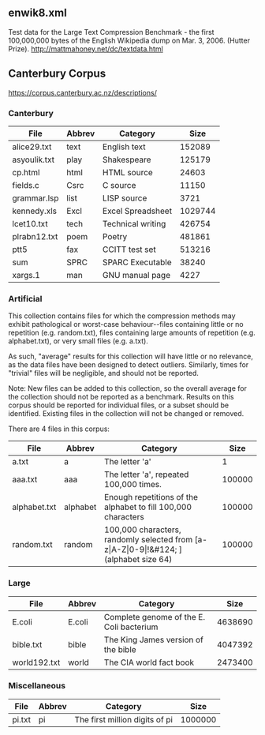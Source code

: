 ## enwik8.xml

Test data for the Large Text Compression Benchmark - the first 100,000,000 bytes of the English Wikipedia dump on Mar. 3, 2006. (Hutter Prize).
http://mattmahoney.net/dc/textdata.html

## Canterbury Corpus

https://corpus.canterbury.ac.nz/descriptions/

### Canterbury

| File           | Abbrev    | Category           | Size    |
| ---            | ---       | ---                | ---     |
| alice29.txt    | text      | English text       | 152089  |
| asyoulik.txt   | play      | Shakespeare        | 125179  |
| cp.html        | html      | HTML source        | 24603   |
| fields.c       | Csrc      | C source           | 11150   |
| grammar.lsp    | list      | LISP source        | 3721    |
| kennedy.xls    | Excl      | Excel Spreadsheet  | 1029744 |
| lcet10.txt     | tech      | Technical writing  | 426754  |
| plrabn12.txt   | poem      | Poetry             | 481861  |
| ptt5           | fax       | CCITT test set     | 513216  |
| sum            | SPRC      | SPARC Executable   | 38240   |
| xargs.1        | man       | GNU manual page    | 4227    |

### Artificial

This collection contains files for which the compression methods may exhibit pathological or worst-case behaviour--files containing little or no repetition (e.g. random.txt), files containing large amounts of repetition (e.g. alphabet.txt), or very small files (e.g. a.txt).

As such, "average" results for this collection will have little or no relevance, as the data files have been designed to detect outliers. Similarly, times for "trivial" files will be negligible, and should not be reported.

Note: New files can be added to this collection, so the overall average for the collection should not be reported as a benchmark. Results on this corpus should be reported for individual files, or a subset should be identified. Existing files in the collection will not be changed or removed.

There are 4 files in this corpus:


| File            | Abbrev   | Category                                                      | Size    |
| ---             | ---      | ---                                                           | ---     |
| a.txt           | a        | The letter 'a'                                                |       1 |
| aaa.txt         | aaa      | The letter 'a', repeated 100,000 times.                       |  100000 |
| alphabet.txt    | alphabet | Enough repetitions of the alphabet to fill 100,000 characters |  100000 |
| random.txt      | random   | 100,000 characters, randomly selected from [a-z&#124;A-Z&#124;0-9&#124;!\&#124; ] (alphabet size 64) | 100000 |

### Large


| File         | Abbrev    | Category                                    | Size    |
| ---          | ---       | ---                                         | ---     |
| E.coli       | E.coli    | Complete genome of the E. Coli bacterium    | 4638690 |
| bible.txt    | bible     | The King James version of the bible         | 4047392 |
| world192.txt | world     | The CIA world fact book                     | 2473400 |

### Miscellaneous


| File            | Abbrev    | Category                           | Size    |
| ---            | ---        | ---                            | ---     |
| pi.txt        | pi        |The first million digits of pi    | 1000000 |

